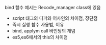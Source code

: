 bind 함수 예시는 
Recode_manager class에 있음

- script 태그의 디퍼와 어사인의 차이점, 장단점
- 즉시 실행 함수 사용법, 이유
- bind, applym call 바인딩의 개념
- es5,es6에서의 this의 차이점
